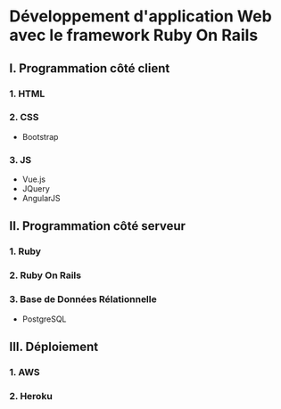 # Développement d'application Web avec le framework Ruby On Rails
## I. Programmation côté client
### 1. HTML
### 2. CSS
* Bootstrap
### 3. JS
* Vue.js
* JQuery
* AngularJS
## II. Programmation côté serveur
### 1. Ruby
### 2. Ruby On Rails
### 3. Base de Données Rélationnelle
* PostgreSQL
## III. Déploiement
### 1. AWS
### 2. Heroku